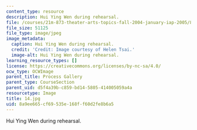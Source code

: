 ```yaml
---
content_type: resource
description: Hui Ying Wen during rehearsal.
file: /courses/21m-873-theater-arts-topics-fall-2004-january-iap-2005/8a9ee665cf69535e168ff60d2fe8b6a5_14.jpg
file_size: 51125
file_type: image/jpeg
image_metadata:
  caption: Hui Ying Wen during rehearsal.
  credit: 'Credit: Image courtesy of Helen Tsai.'
  image-alt: Hui Ying Wen during rehearsal.
learning_resource_types: []
license: https://creativecommons.org/licenses/by-nc-sa/4.0/
ocw_type: OCWImage
parent_title: Process Gallery
parent_type: CourseSection
parent_uid: d5f4a39b-c859-bd14-5805-414005059a4a
resourcetype: Image
title: 14.jpg
uid: 8a9ee665-cf69-535e-168f-f60d2fe8b6a5
---
```

Hui Ying Wen during rehearsal.